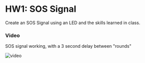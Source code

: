 # HW1: SOS Signal

Create an SOS Signal using an LED and the skills learned in class.

### Video
SOS signal working, with a 3 second delay between "rounds"

![video](Homework/HW1/media/video/sosrun.gif)
